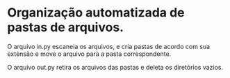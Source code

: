 # Organização automatizada de pastas de arquivos. 


O arquivo in.py escaneia os arquivos, e cria pastas de acordo com sua extensão e move o arquivo para a pasta correspondente. 

O arquivo out.py retira os arquivos das pastas e deleta os diretórios vazios. 
